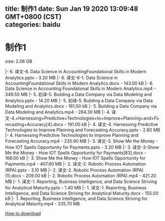 
title: 制作1
date: Sun Jan 19 2020 13:09:48 GMT+0800 (CST)    
categories: baidu
---

# 制作1
size: 2.06 GB
 
 
|- 6. 译文-6. Data Science in AccountingFoundational Skills in Modern Analytics.pptx - 3.20 MB
|- 6. 译文-6-1. Data Science in AccountingFoundational Skills in Modern Analytics.docx - 143.00 kB
|- 6. Data Science in Accounting Foundational Skills in Modern Analytics.mp4 - 349.50 MB
|- 5. 初译-5. Building a Data Company via Data Modeling and Analytics.pptx - 14.20 MB
|- 5. 初译-5. Building a Data Company via Data Modeling and Analytics.docx - 161.00 kB
|- 5. Building a Data Company via Data Modeling and Analytics.mp4 - 284.30 MB
|- 4. 译文-4.+Harnessing+Predictive+Technologies+to+Improve+Planning+and+Forecasting+Accuracy[4].docx - 191.00 kB
|- 4. 译文-4. Harnessing Predictive Technologies to Improve Planning and Forecasting Accuracy.pptx - 2.80 MB
|- 4. Harnessing Predictive Technologies to Improve Planning and Forecasting Accuracy.mp4 - 235.90 MB
|- 3. 译文-3. Show Me the Money - How IOT Spells Opportunity for Payments.pptx - 3.20 MB
|- 3. 译文-3-Show Me the Money - How IOT Spells Opportunity for Payments[83].docx - 166.00 kB
|- 3. Show Me the Money - How IOT Spells Opportunity for Payments.mp4 - 407.80 MB
|- 2. 译文-2. Robotic Process Automation (RPA).pptx - 3.10 MB
|- 2. 译文-2. Robotic Process Automation (RPA) (1).docx - 209.00 kB
|- 2. Robotic Process Automation (RPA).mp4 - 421.20 MB
|- 1. 译文-1. Reporting, Business Intelligence, and Data Science Striving for Analytical Maturity.pptx - 1.40 MB
|- 1. 译文-1. Reporting, Business Intelligence, and Data Science Striving for Analytical Maturity.docx - 155.00 kB
|- 1. Reporting, Business Intelligence, and Data Science Striving for Analytical Maturity.mp4 - 335.70 MB

[How to download](https://bpcam.bemobtrk.com/go/2ceec3aa-1ca2-46d6-b9ff-aaa5c184517c?jno=987)